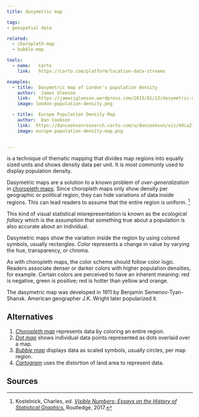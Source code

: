 ```yaml
---
title: dasymetric map

tags:
- geospatial data

related:
  - choropleth-map
  - bubble-map

tools:
  - name:   Carto
    link:   https://carto.com/platform/location-data-streams

examples:
  - title:  Dasymetric map of London's population density
    author:  James Gleeson
    link:   https://jamesjgleeson.wordpress.com/2013/01/23/dasymetric-map-of-londons-population-density-2011/
    image: london-population-density.png

  - title:  Europe Population Density Map
    author:  Dan Cookson
    link:  https://dancooksonresearch.carto.com/u/dancookson/viz/49ca276c-adf9-454a-8f64-0ccf0e46eed0/embed_map
    image: europe-population-density-map.png
    

---
```


is a technique of thematic mapping that divides map regions into equally sized units and shows density data per unit. It is most commonly used to display population density.

<!--more-->

Dasymetric maps are a solution to a known problem of *over-generalization* in [choropleth maps](/choropleth-map). Since choropleth maps only show density per geographic or political region, they can hide variations of data inside regions. This can lead readers to assume that the entire region is uniform. [^kostelnick]

This kind of visual statistical misrepresentation is known as the *ecological fallacy* which is the assumption that something true about a population is also accurate about an individual.

Dasymetric maps show the variation inside the region by using colored symbols, usually rectangles. Color represents a change in value by varying the hue, transparency, or chroma.

As with choropleth maps, the color scheme should follow color logic. Readers associate denser or darker colors with higher population densities, for example. Certain colors are perceived to have an inherent meaning: red is negative, green is positive; red is hotter than yellow and orange.

The dasymetric map was developed in 1911 by Benjamin Semenov-Tyan-Shansk. American geographer J.K. Wright later popularized it.

## Alternatives
1. [*Choropleth map*](/choropleth-map) represents data by coloring an entire region.
2. [*Dot map*](/dot-map) shows individual data points represented as dots overlaid over a map.
2. [*Bubble map*](/bubble-map) displays data as scaled symbols, usually circles, per map region.
4. [*Cartogram*](/cartogram) uses the distortion of land area to represent data.

## Sources

[^kostelnick]: Kostelnick, Charles, ed. [*Visible Numbers: Essays on the History of Statistical Graphics.*](https://books.google.com/books?id=gCMxDwAAQBAJ) Routledge, 2017.
